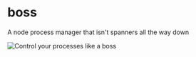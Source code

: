 boss
====

A node process manager that isn't spanners all the way down

![Control your processes like a boss](https://raw.github.com/tableflip/boss/master/img/boss.png)

